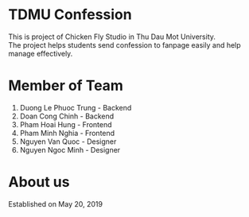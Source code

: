 # TDMU Confession
This is project of Chicken Fly Studio in Thu Dau Mot University.  
The project helps students send confession to fanpage easily and help manage effectively.

# Member of Team
1. Duong Le Phuoc Trung - Backend
2. Doan Cong Chinh - Backend
3. Pham Hoai Hung - Frontend
4. Pham Minh Nghia - Frontend
5. Nguyen Van Quoc - Designer
6. Nguyen Ngoc Minh - Designer

# About us
Established on May 20, 2019
